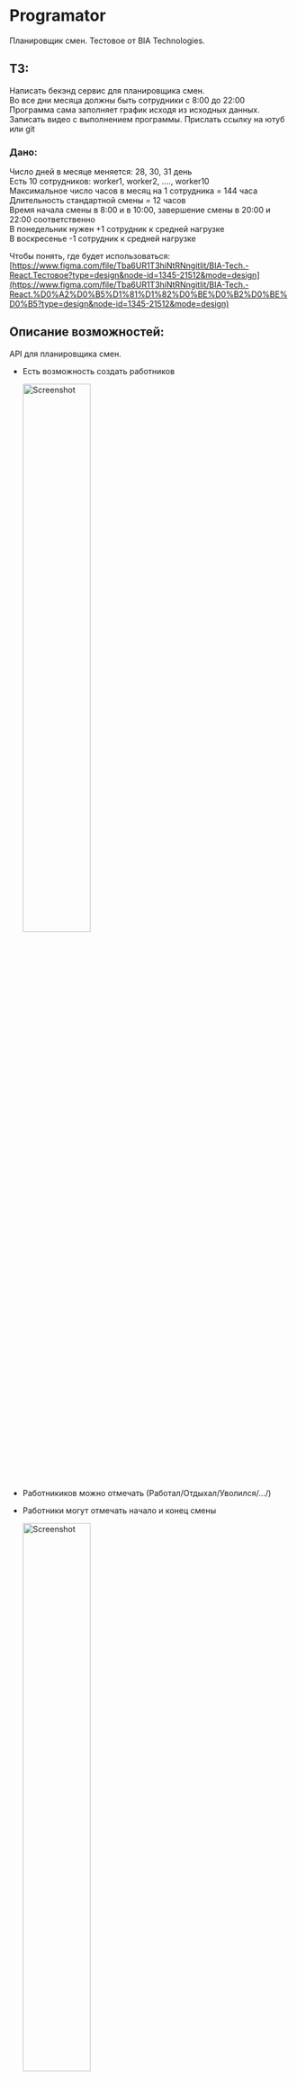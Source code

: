 # Programator
Планировщик смен. Тестовое от BIA Technologies.

## ТЗ:
Написать бекэнд сервис для планировщика смен.<br>
Во все дни месяца должны быть сотрудники с 8:00 до 22:00<br>
Программа сама заполняет график исходя из исходных данных.<br>
Записать видео с выполнением программы. Прислать ссылку на ютуб или git

### Дано:

Число дней в месяце меняется: 28, 30, 31 день<br>
Есть 10 сотрудников: worker1, worker2, …., worker10<br>
Максимальное число часов в месяц на 1 сотрудника = 144 часа<br>
Длительность стандартной смены = 12 часов<br>
Время начала смены в 8:00 и в 10:00, завершение смены в 20:00 и 22:00 соответственно<br>
В понедельник нужен +1 сотрудник к средней нагрузке<br>
В воскресенье  -1 сотрудник к средней нагрузке

Чтобы понять, где будет использоваться:<br> [https://www.figma.com/file/Tba6UR1T3hiNtRNngitlit/BIA-Tech.-React.Тестовое?type=design&node-id=1345-21512&mode=design](https://www.figma.com/file/Tba6UR1T3hiNtRNngitlit/BIA-Tech.-React.%D0%A2%D0%B5%D1%81%D1%82%D0%BE%D0%B2%D0%BE%D0%B5?type=design&node-id=1345-21512&mode=design)


## Описание возможностей:

API для планировщика смен.

- Есть возможность создать работников
  
  <img src="https://github.com/YaStirayuLaskoy/Programator/assets/122834885/fd100f6b-115c-4bf1-819d-4b5bb1269ea0" alt="Screenshot" width="50%" height="50%">

- Работникиков можно отмечать (Работал/Отдыхал/Уволился/.../)
- Работники могут отмечать начало и конец смены

  <img src="https://github.com/YaStirayuLaskoy/Programator/assets/122834885/705e8258-8908-41af-8997-67d61f021fd7" alt="Screenshot" width="50%" height="50%">

- Рабочая Админка

  <img src="https://github.com/YaStirayuLaskoy/Programator/assets/122834885/a7c1951c-85af-48b9-87c9-f3fe1a8b3ed1" alt="Screenshot" width="50%" height="50%">


## Как запустить:

#### Клонировать репозиторий

```
git clone git@github.com:YaStirayuLaskoy/Programator.git
```

#### Перейти во внутреннюю директорию. Cоздать и активировать виртуальное окружение:
```
cd programator
```
```
python -m venv venv
```
```
source venv/Scripts/activate
```
#### Установить зависимости из файла requirements.txt:
```
pip install -r requirements.txt
```
```
python -m pip install --upgrade pip
```
#### Перейти в директорию с manage.py. Провести миграции:
```
cd backend/programator_backend/
```
```
python manage.py makemigrations
```
```
python manage.py migrate
```
#### Запустить проект:
```
python manage.py runserver
```

## Админка:

login: admin</br>
password: admin

## Эндпоинты:
Админка
```
http://127.0.0.1:8000/admin
```

API
```
http://127.0.0.1:8000/api
```

Работяги
```
http://127.0.0.1:8000/api/workers/
```

Смены
```
http://127.0.0.1:8000/api/shifts/
```

Дни
```
http://127.0.0.1:8000/api/days/
```

Тип активности
```
http://127.0.0.1:8000/api/events/
```


## Планы по развитию:

Интересный проект, очень похож на учебные. Обязательно доведу до ума.

ChekPoints:

- Разобраться со связями моделей. Некоторые поля напрашиваются на M2M
- Некоторые поля можно сделать автоматическими (например, вторая дата у смены, она всегда +12 часов)
- Пересобрать апишки (Можно попробовать работяг и их тип активности вложить в дату. Мб, нужна промежуточная моделька ~~Смотри foodgram~~)
- Настроить доступ (Например, чтобы работяги не могли удалять записи друг друга.)
